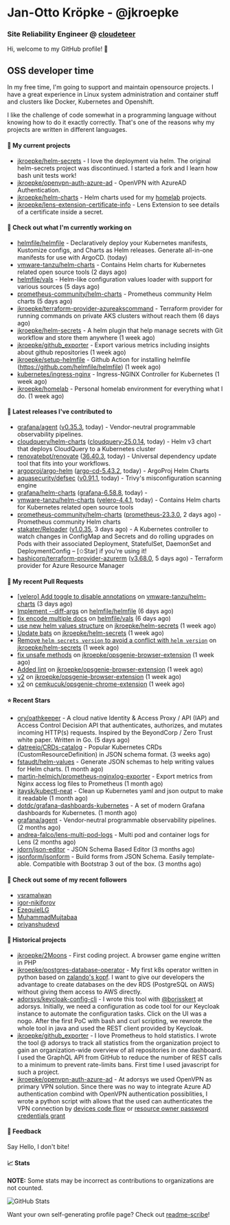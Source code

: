 # Jan-Otto Kröpke - @jkroepke
### Site Reliability Engineer @ [cloudeteer](https://cloudeteer.de/)

Hi, welcome to my GitHub profile! 👋

## OSS developer time
In my free time, I'm going to support and maintain opensource projects. I have a great experience in Linux system administration and container stuff and clusters like Docker, Kubernetes and Openshift.

I like the challenge of code somewhat in a programming language without knowing how to do it exactly correctly. That's one of the reasons why my projects are written in different languages.

#### 🌱 My current projects
- [jkroepke/helm-secrets](https://github.com/jkroepke/helm-secrets) - I love the deployment via helm. The original helm-secrets project was discontinued. I started a fork and I learn how bash unit tests work!
- [jkroepke/openvpn-auth-azure-ad](https://github.com/jkroepke/openvpn-auth-azure-ad) - OpenVPN with AzureAD Authentication.
- [jkroepke/helm-charts](https://github.com/jkroepke/helm-charts) - Helm charts used for my [homelab](https://github.com/jkroepke/homelab) projects.
- [jkroepke/lens-extension-certificate-info](https://github.com/jkroepke/lens-extension-certificate-info) - Lens Extension to see details of a certificate inside a secret.

#### 👷 Check out what I'm currently working on

- [helmfile/helmfile](https://github.com/helmfile/helmfile) - Declaratively deploy your Kubernetes manifests, Kustomize configs, and Charts as Helm releases. Generate all-in-one manifests for use with ArgoCD. (today)
- [vmware-tanzu/helm-charts](https://github.com/vmware-tanzu/helm-charts) - Contains Helm charts for Kubernetes related open source tools (2 days ago)
- [helmfile/vals](https://github.com/helmfile/vals) - Helm-like configuration values loader with support for various sources (5 days ago)
- [prometheus-community/helm-charts](https://github.com/prometheus-community/helm-charts) - Prometheus community Helm charts (5 days ago)
- [jkroepke/terraform-provider-azureakscommand](https://github.com/jkroepke/terraform-provider-azureakscommand) - Terraform provider for running commands on private AKS clusters without reach them (6 days ago)
- [jkroepke/helm-secrets](https://github.com/jkroepke/helm-secrets) - A helm plugin that help manage secrets with Git workflow and store them anywhere (1 week ago)
- [jkroepke/github_exporter](https://github.com/jkroepke/github_exporter) - Export various metrics including insights about github repositories (1 week ago)
- [jkroepke/setup-helmfile](https://github.com/jkroepke/setup-helmfile) - Github Action for installing helmfile (https://github.com/helmfile/helmfile) (1 week ago)
- [kubernetes/ingress-nginx](https://github.com/kubernetes/ingress-nginx) - Ingress-NGINX Controller for Kubernetes (1 week ago)
- [jkroepke/homelab](https://github.com/jkroepke/homelab) - Personal homelab environment for everything what I do. (1 week ago)

#### 🔭 Latest releases I've contributed to

- [grafana/agent](https://github.com/grafana/agent) ([v0.35.3](https://github.com/grafana/agent/releases/tag/v0.35.3), today) - Vendor-neutral programmable observability pipelines.
- [cloudquery/helm-charts](https://github.com/cloudquery/helm-charts) ([cloudquery-25.0.14](https://github.com/cloudquery/helm-charts/releases/tag/cloudquery-25.0.14), today) - Helm v3 chart that deploys CloudQuery to a Kubernetes cluster
- [renovatebot/renovate](https://github.com/renovatebot/renovate) ([36.40.3](https://github.com/renovatebot/renovate/releases/tag/36.40.3), today) - Universal dependency update tool that fits into your workflows.
- [argoproj/argo-helm](https://github.com/argoproj/argo-helm) ([argo-cd-5.43.2](https://github.com/argoproj/argo-helm/releases/tag/argo-cd-5.43.2), today) - ArgoProj Helm Charts
- [aquasecurity/defsec](https://github.com/aquasecurity/defsec) ([v0.91.1](https://github.com/aquasecurity/defsec/releases/tag/v0.91.1), today) - Trivy&#39;s misconfiguration scanning engine
- [grafana/helm-charts](https://github.com/grafana/helm-charts) ([grafana-6.58.8](https://github.com/grafana/helm-charts/releases/tag/grafana-6.58.8), today) - 
- [vmware-tanzu/helm-charts](https://github.com/vmware-tanzu/helm-charts) ([velero-4.4.1](https://github.com/vmware-tanzu/helm-charts/releases/tag/velero-4.4.1), today) - Contains Helm charts for Kubernetes related open source tools
- [prometheus-community/helm-charts](https://github.com/prometheus-community/helm-charts) ([prometheus-23.3.0](https://github.com/prometheus-community/helm-charts/releases/tag/prometheus-23.3.0), 2 days ago) - Prometheus community Helm charts
- [stakater/Reloader](https://github.com/stakater/Reloader) ([v1.0.35](https://github.com/stakater/Reloader/releases/tag/v1.0.35), 3 days ago) - A Kubernetes controller to watch changes in ConfigMap and Secrets and do rolling upgrades on Pods with their associated Deployment, StatefulSet, DaemonSet and DeploymentConfig – [✩Star] if you&#39;re using it!
- [hashicorp/terraform-provider-azurerm](https://github.com/hashicorp/terraform-provider-azurerm) ([v3.68.0](https://github.com/hashicorp/terraform-provider-azurerm/releases/tag/v3.68.0), 5 days ago) - Terraform provider for Azure Resource Manager

#### 🔨 My recent Pull Requests

- [[velero] Add toggle to disable annotations](https://github.com/vmware-tanzu/helm-charts/pull/487) on [vmware-tanzu/helm-charts](https://github.com/vmware-tanzu/helm-charts) (3 days ago)
- [Implement --diff-args](https://github.com/helmfile/helmfile/pull/959) on [helmfile/helmfile](https://github.com/helmfile/helmfile) (6 days ago)
- [fix encode multiple docs](https://github.com/helmfile/vals/pull/159) on [helmfile/vals](https://github.com/helmfile/vals) (6 days ago)
- [use new helm values structure](https://github.com/jkroepke/helm-secrets/pull/388) on [jkroepke/helm-secrets](https://github.com/jkroepke/helm-secrets) (1 week ago)
- [Update bats](https://github.com/jkroepke/helm-secrets/pull/387) on [jkroepke/helm-secrets](https://github.com/jkroepke/helm-secrets) (1 week ago)
- [Remove `helm secrets version` to avoid a conflict with `helm version`](https://github.com/jkroepke/helm-secrets/pull/386) on [jkroepke/helm-secrets](https://github.com/jkroepke/helm-secrets) (1 week ago)
- [fix unsafe methods](https://github.com/jkroepke/opsgenie-browser-extension/pull/3) on [jkroepke/opsgenie-browser-extension](https://github.com/jkroepke/opsgenie-browser-extension) (1 week ago)
- [Added lint](https://github.com/jkroepke/opsgenie-browser-extension/pull/2) on [jkroepke/opsgenie-browser-extension](https://github.com/jkroepke/opsgenie-browser-extension) (1 week ago)
- [v2](https://github.com/jkroepke/opsgenie-browser-extension/pull/1) on [jkroepke/opsgenie-browser-extension](https://github.com/jkroepke/opsgenie-browser-extension) (1 week ago)
- [v2](https://github.com/cemkucuk/opsgenie-chrome-extension/pull/4) on [cemkucuk/opsgenie-chrome-extension](https://github.com/cemkucuk/opsgenie-chrome-extension) (1 week ago)

#### ⭐ Recent Stars

- [ory/oathkeeper](https://github.com/ory/oathkeeper) - A cloud native Identity &amp; Access Proxy / API (IAP) and Access Control Decision API that authenticates, authorizes, and mutates incoming HTTP(s) requests. Inspired by the BeyondCorp / Zero Trust white paper. Written in Go. (5 days ago)
- [datreeio/CRDs-catalog](https://github.com/datreeio/CRDs-catalog) - Popular Kubernetes CRDs (CustomResourceDefinition) in JSON schema format. (3 weeks ago)
- [fstaudt/helm-values](https://github.com/fstaudt/helm-values) - Generate JSON schemas to help writing values for Helm charts. (1 month ago)
- [martin-helmich/prometheus-nginxlog-exporter](https://github.com/martin-helmich/prometheus-nginxlog-exporter) - Export metrics from Nginx access log files to Prometheus (1 month ago)
- [itaysk/kubectl-neat](https://github.com/itaysk/kubectl-neat) - Clean up Kubernetes yaml and json output to make it readable (1 month ago)
- [dotdc/grafana-dashboards-kubernetes](https://github.com/dotdc/grafana-dashboards-kubernetes) - A set of modern Grafana dashboards for Kubernetes. (1 month ago)
- [grafana/agent](https://github.com/grafana/agent) - Vendor-neutral programmable observability pipelines. (2 months ago)
- [andrea-falco/lens-multi-pod-logs](https://github.com/andrea-falco/lens-multi-pod-logs) - Multi pod and container logs for Lens (2 months ago)
- [jdorn/json-editor](https://github.com/jdorn/json-editor) - JSON Schema Based Editor (3 months ago)
- [jsonform/jsonform](https://github.com/jsonform/jsonform) - Build forms from JSON Schema. Easily template-able. Compatible with Bootstrap 3 out of the box. (3 months ago)

#### 👯 Check out some of my recent followers

- [vsramalwan](https://github.com/vsramalwan)
- [igor-nikiforov](https://github.com/igor-nikiforov)
- [EzequielLG](https://github.com/EzequielLG)
- [MuhammadMujtabaa](https://github.com/MuhammadMujtabaa)
- [priyanshudevd](https://github.com/priyanshudevd)

#### 📜 Historical projects
- [jkroepke/2Moons](https://github.com/jkroepke/2Moons) - First coding project. A browser game engine written in PHP
- [jkroepke/postgres-database-operator](https://github.com/jkroepke/postgres-database-operator) - My first k8s operator written in python based on [zalando's kopf](https://github.com/zalando-incubator/kopf). I want to give our developers the advantage to create databases on the dev RDS (PostgreSQL on AWS) without giving them access to AWS directly.
- [adorsys/keycloak-config-cli](https://github.com/adorsys/keycloak-config-cli) - I wrote this tool with [@borisskert](https://github.com/borisskert) at adorsys. Initially, we need a configuration as code tool for our Keycloak instance to automate the configuration tasks. Click on the UI was a nogo. After the first PoC with bash and curl scripting, we rewrote the whole tool in java and used the REST client provided by Keycloak.
- [jkroepke/github_exporter](https://github.com/jkroepke/github_exporter) - I love Prometheus to hold statistics. I wrote the tool @ adorsys to track all statistics from the organization project to gain an organization-wide overview of all repositories in one dashboard. I used the GraphQL API from GitHub to reduce the number of REST calls to a minimum to prevent rate-limits bans. First time I used javascript for such a project.
- [jkroepke/openvpn-auth-azure-ad](https://github.com/jkroepke/openvpn-auth-azure-ad) - At adorsys we used OpenVPN as primary VPN solution. Since there was no way to integrate Azure AD authentication combind with OpenVPN authentication possiblities, I wrote a python script with allows that the used can authenticates the VPN connection by [devices code flow](https://docs.microsoft.com/en-us/azure/active-directory/develop/v2-oauth2-device-code) or [resource owner password credentials grant](https://docs.microsoft.com/en-us/azure/active-directory/develop/v2-oauth-ropc)

#### 💬 Feedback

Say Hello, I don't bite!

#### 📈 Stats

**NOTE:** Some stats may be incorrect as contributions to organizations
are not counted.

![GitHub Stats](https://github-readme-stats.vercel.app/api?username=jkroepke&count_private=false&theme=tokyonight&show_icons=true)

Want your own self-generating profile page? Check out [readme-scribe](https://github.com/muesli/readme-scribe)!
